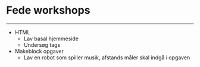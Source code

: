 # Fede workshops
-----

* HTML
  * Lav basal hjemmeside
  * Undersøg tags
* Makeblock opgaver
	* Lav en robot som spiller musik, afstands måler skal indgå i opgaven
  
